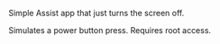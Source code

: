 Simple Assist app that just turns the screen off.

Simulates a power button press. Requires root access.
